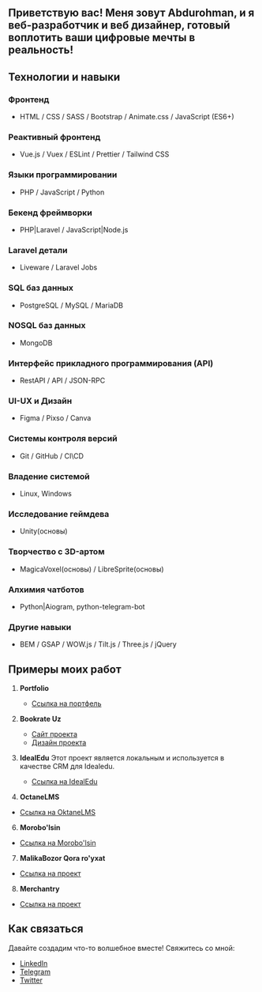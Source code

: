 ## Приветствую вас! Меня зовут Abdurohman, и я веб-разработчик и веб дизайнер, готовый воплотить ваши цифровые мечты в реальность! 


## Технологии и навыки

### Фронтенд
- HTML / CSS / SASS / Bootstrap / Animate.css / JavaScript (ES6+) 

### Реактивный фронтенд
- Vue.js / Vuex / ESLint / Prettier / Tailwind CSS

### Языки программировании 
- PHP / JavaScript / Python

### Бекенд фреймворки
- PHP|Laravel / JavaScript|Node.js 

### Laravel детали
- Liveware / Laravel Jobs 

### SQL баз данных 
- PostgreSQL / MySQL / MariaDB
  
### NOSQL баз данных 
- MongoDB

### Интерфейс прикладного программирования (API)
- RestAPI / API / JSON-RPC 

### UI-UX и Дизайн
- Figma / Pixso / Canva

### Системы контроля версий
- Git / GitHub / CI\CD

### Владение системой 
- Linux, Windows

### Исследование геймдева 
- Unity(основы)

### Творчество с 3D-артом 
- MagicaVoxel(основы) / LibreSprite(основы)

### Алхимия чатботов
- Python|Aiogram, python-telegram-bot

### Другие навыки
- BEM / GSAP / WOW.js / Tilt.js / Three.js / jQuery

## Примеры моих работ

1. **Portfolio** 
   - [Ссылка на портфель](https://www.figma.com/file/nPHR78zA4EXnvXYktQjdFI/Portfolio-2.0?type=design&t=qUZge2hivr69mAGD-6)

2. **Bookrate Uz**
   - [Сайт проекта](https://bookrate.botuzrobot.uz)
   - [Дизайн проекта](https://www.figma.com/file/xhct8vrenqaNsB9nvMZnpY/GMC-Community?type=design&t=qUZge2hivr69mAGD-6)

4. **IdealEdu** 
   Этот проект является локальным и используется в качестве CRM для Idealedu.
   - [Ссылка на IdealEdu](https://idealedu.uz)

5. **OctaneLMS**
  - [Ссылка на OktaneLMS](https://brklyn.uz)
    
6. **Morobo'lsin**
  - [Ссылка на Morobo'lsin](https://morobolsin.uz)

7. **MalikaBozor Qora ro'yxat**
  - [Ссылка на проект](https://blacklist.vipay.uz/)

8. **Merchantry**
  - [Ссылка на проект](https://merchantry.vipay.uz/)
    


## Как связаться

Давайте создадим что-то волшебное вместе! Свяжитесь со мной:

- [LinkedIn](https://www.linkedin.com/in/abdurohmankarim/)
- [Telegram](https://t.me/abdurohman_karim)
- [Twitter](https://twitter.com/abdurohmankarim)
